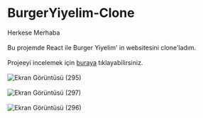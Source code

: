 # BurgerYiyelim-Clone
Herkese Merhaba <br> <br>
Bu projemde React ile Burger Yiyelim' in websitesini clone'ladım. <br><br>
Projeeyi incelemek için [buraya](https://stirring-melba-55788d.netlify.app) tıklayabilirsiniz. <br><br>
![Ekran Görüntüsü (295)](https://user-images.githubusercontent.com/78304413/230730686-9f09838a-3d32-4b64-8e98-25167277ad97.png) <br><br>
![Ekran Görüntüsü (297)](https://user-images.githubusercontent.com/78304413/230731106-44505f73-1d1b-43ca-8ea6-c57c413f79fe.png) <br><br>
![Ekran Görüntüsü (296)](https://user-images.githubusercontent.com/78304413/230731463-4fa49e9d-f079-4e96-9f09-63a8be26f648.png)




